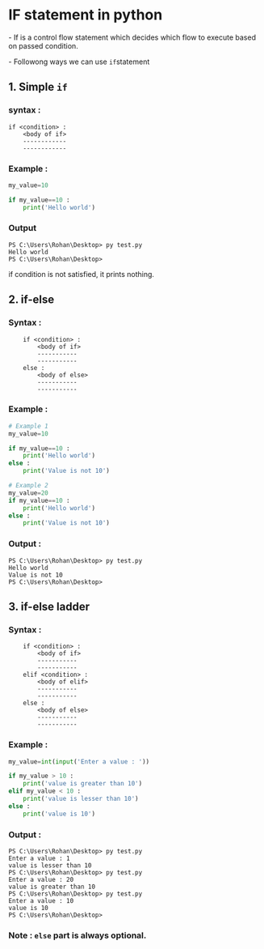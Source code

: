 # IF statement in python

\- If is a control flow statement which decides which flow to execute based on passed condition.

\- Followong ways we can use `if`statement

## 1. Simple `if` 

### syntax :
```
if <condition> :
    <body of if>
    ------------
    ------------
```

### Example :
```python
my_value=10

if my_value==10 :
    print('Hello world')

```
### Output
```
PS C:\Users\Rohan\Desktop> py test.py
Hello world
PS C:\Users\Rohan\Desktop>
```

if condition is not satisfied, it prints nothing.

## 2. if-else

### Syntax :
```
    if <condition> :
        <body of if>
        -----------
        -----------
    else :
        <body of else>
        -----------
        -----------    
```

### Example :
```python
# Example 1
my_value=10

if my_value==10 :
    print('Hello world')
else :
    print('Value is not 10')

# Example 2    
my_value=20
if my_value==10 :
    print('Hello world')
else :
    print('Value is not 10')

```
### Output :
```
PS C:\Users\Rohan\Desktop> py test.py
Hello world
Value is not 10
PS C:\Users\Rohan\Desktop>
```

## 3. if-else ladder

### Syntax :

```
    if <condition> :
        <body of if>
        -----------
        -----------
    elif <condition> :
        <body of elif>
        -----------
        -----------    
    else :
        <body of else>
        -----------
        -----------
```
### Example :
```python
my_value=int(input('Enter a value : '))

if my_value > 10 :
    print('value is greater than 10')
elif my_value < 10 :
    print('value is lesser than 10')    
else :
    print('value is 10')   
```
### Output :
```
PS C:\Users\Rohan\Desktop> py test.py
Enter a value : 1
value is lesser than 10
PS C:\Users\Rohan\Desktop> py test.py
Enter a value : 20
value is greater than 10
PS C:\Users\Rohan\Desktop> py test.py 
Enter a value : 10
value is 10
PS C:\Users\Rohan\Desktop>
```

### Note : `else` part is always optional.


















